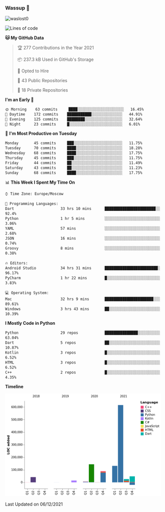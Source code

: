 ### Wassup 👋

<p align="left"> <img src="https://komarev.com/ghpvc/?username=waslost0" alt="waslost0" /></p>

<!--START_SECTION:waka-->
![Lines of code](https://img.shields.io/badge/From%20Hello%20World%20I%27ve%20Written-1.1%20million%20lines%20of%20code-blue)

**🐱 My GitHub Data** 

> 🏆 277 Contributions in the Year 2021
 > 
> 📦 237.3 kB Used in GitHub's Storage 
 > 
> 💼 Opted to Hire
 > 
> 📜 43 Public Repositories 
 > 
> 🔑 18 Private Repositories  
 > 
**I'm an Early 🐤** 

```text
🌞 Morning    63 commits     ████░░░░░░░░░░░░░░░░░░░░░   16.45% 
🌆 Daytime    172 commits    ███████████░░░░░░░░░░░░░░   44.91% 
🌃 Evening    125 commits    ████████░░░░░░░░░░░░░░░░░   32.64% 
🌙 Night      23 commits     █░░░░░░░░░░░░░░░░░░░░░░░░   6.01%

```
📅 **I'm Most Productive on Tuesday** 

```text
Monday       45 commits     ███░░░░░░░░░░░░░░░░░░░░░░   11.75% 
Tuesday      70 commits     ████░░░░░░░░░░░░░░░░░░░░░   18.28% 
Wednesday    68 commits     ████░░░░░░░░░░░░░░░░░░░░░   17.75% 
Thursday     45 commits     ███░░░░░░░░░░░░░░░░░░░░░░   11.75% 
Friday       44 commits     ██░░░░░░░░░░░░░░░░░░░░░░░   11.49% 
Saturday     43 commits     ██░░░░░░░░░░░░░░░░░░░░░░░   11.23% 
Sunday       68 commits     ████░░░░░░░░░░░░░░░░░░░░░   17.75%

```


📊 **This Week I Spent My Time On** 

```text
⌚︎ Time Zone: Europe/Moscow

💬 Programming Languages: 
Dart                     33 hrs 10 mins      ███████████████████████░░   92.4% 
Python                   1 hr 5 mins         ░░░░░░░░░░░░░░░░░░░░░░░░░   3.06% 
YAML                     57 mins             ░░░░░░░░░░░░░░░░░░░░░░░░░   2.68% 
JSON                     16 mins             ░░░░░░░░░░░░░░░░░░░░░░░░░   0.74% 
Groovy                   8 mins              ░░░░░░░░░░░░░░░░░░░░░░░░░   0.38%

🔥 Editors: 
Android Studio           34 hrs 31 mins      ████████████████████████░   96.17% 
PyCharm                  1 hr 22 mins        █░░░░░░░░░░░░░░░░░░░░░░░░   3.83%

💻 Operating System: 
Mac                      32 hrs 9 mins       ██████████████████████░░░   89.61% 
Windows                  3 hrs 43 mins       ██░░░░░░░░░░░░░░░░░░░░░░░   10.39%

```

**I Mostly Code in Python** 

```text
Python                   29 repos            ███████████████░░░░░░░░░░   63.04% 
Dart                     5 repos             ██░░░░░░░░░░░░░░░░░░░░░░░   10.87% 
Kotlin                   3 repos             █░░░░░░░░░░░░░░░░░░░░░░░░   6.52% 
HTML                     3 repos             █░░░░░░░░░░░░░░░░░░░░░░░░   6.52% 
C++                      2 repos             █░░░░░░░░░░░░░░░░░░░░░░░░   4.35%

```


**Timeline**

![Chart not found](https://raw.githubusercontent.com/waslost0/waslost0/master/charts/bar_graph.png) 


 Last Updated on 06/12/2021
<!--END_SECTION:waka-->

